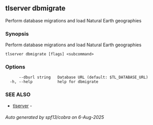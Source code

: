 ## tlserver dbmigrate

Perform database migrations and load Natural Earth geographies

### Synopsis

Perform database migrations and load Natural Earth geographies



```
tlserver dbmigrate [flags] <subcommand>
```

### Options

```
      --dburl string   Database URL (default: $TL_DATABASE_URL)
  -h, --help           help for dbmigrate
```

### SEE ALSO

* [tlserver](tlserver.md)	 - 

###### Auto generated by spf13/cobra on 6-Aug-2025

